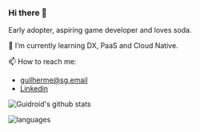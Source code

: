 ### Hi there 👋

Early adopter, aspiring game developer and loves soda.

🌱 I’m currently learning DX, PaaS and Cloud Native. 

 📫 How to reach me:
 
 - guilherme@sg.email
 - [Linkedin](https://www.linkedin.com/in/guilherme-dos-santos/)

![Guidroid's github stats](https://github-readme-stats.vercel.app/api?username=guidroid&show_icons=true)

![languages](https://github-readme-stats.vercel.app/api/top-langs/?username=guidroid&hide=scss&layout=compact)


<!--
**guidroid/guidroid** is a ✨ _special_ ✨ repository because its `README.md` (this file) appears on your GitHub profile.

Here are some ideas to get you started:

- 🔭 I’m currently working on ...
- 🌱 I’m currently learning ...
- 👯 I’m looking to collaborate on ...
- 🤔 I’m looking for help with ...
- 💬 Ask me about ...
- 📫 How to reach me: ...
- 😄 Pronouns: ...
- ⚡ Fun fact: ...
-->
